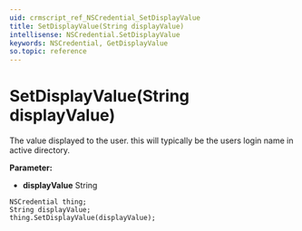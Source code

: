 ```yaml
---
uid: crmscript_ref_NSCredential_SetDisplayValue
title: SetDisplayValue(String displayValue)
intellisense: NSCredential.SetDisplayValue
keywords: NSCredential, GetDisplayValue
so.topic: reference
---
```


# SetDisplayValue(String displayValue)

The value displayed to the user. this will typically be the users login name in active directory.

**Parameter:** 
 - **displayValue** String

```crmscript
NSCredential thing;
String displayValue;
thing.SetDisplayValue(displayValue);
```

